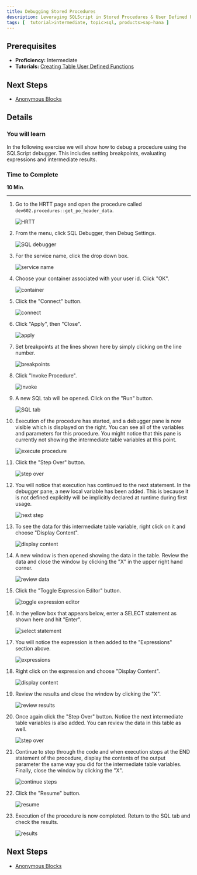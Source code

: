 ```yaml
---
title: Debugging Stored Procedures
description: Leveraging SQLScript in Stored Procedures & User Defined Functions
tags: [  tutorial>intermediate, topic>sql, products>sap-hana ]
---
```

## Prerequisites  
 - **Proficiency:** Intermediate
 - **Tutorials:** [Creating Table User Defined Functions](http://go.sap.com/developer/tutorials/xsa-sqlscript-table-user.html)

## Next Steps
 - [Anonymous Blocks](http://go.sap.com/developer/tutorials/xsa-sqlscript-anonymous.html)

## Details
### You will learn  
In the following exercise we will show how to debug a procedure using the SQLScript debugger. This includes setting breakpoints, evaluating expressions and intermediate results.

### Time to Complete
**10 Min**.

---

1. Go to the HRTT page and open the procedure called `dev602.procedures::get_po_header_data`. 

    ![HRTT](1.png)

2. From the menu, click SQL Debugger, then Debug Settings.

    ![SQL debugger](2.png)

3. For the service name, click the drop down box.

    ![service name](3.png)

4. Choose your container associated with your user id.  Click "OK".

    ![container](4.png)

5. Click the "Connect" button.

    ![connect](5.png)

6. Click "Apply", then "Close".

    ![apply](6.png)

7. Set breakpoints at the lines shown here by simply clicking on the line number.

    ![breakpoints](7.png)

8. Click "Invoke Procedure".

    ![invoke](8.png)

9. A new SQL tab will be opened.  Click on the "Run" button.

    ![SQL tab](9.png)

10. Execution of the procedure has started, and a debugger pane is now visible which is displayed on the right. You can see all of the variables and parameters for this procedure.  You might notice that this pane is currently not showing the intermediate table variables at this point.

    ![execute procedure](10.png)

11. Click the "Step Over" button.

    ![step over](11.png)

12. You will notice that execution has continued to the next statement. In the debugger pane, a new local variable has been added. This is because it is not defined explicitly will be implicitly declared at runtime during first usage.

    ![next step](12.png)

13. To see the data for this intermediate table variable, right click on it and choose "Display Content".

    ![display content](13.png)

14. A new window is then opened showing the data in the table. Review the data and close the window by clicking the "X" in the upper right hand corner.

    ![review data](14.png)

15. Click the "Toggle Expression Editor" button.

    ![toggle expression editor](15.png)

16. In the yellow box that appears below, enter a SELECT statement as shown here and hit "Enter".

    ![select statement](16.png)

17. You will notice the expression is then added to the "Expressions" section above.

    ![expressions](17.png)

18. Right click on the expression and choose "Display Content".

    ![display content](18.png)

19. Review the results and close the window by clicking the "X".

    ![review results](19.png)

20. Once again click the "Step Over" button. Notice the next intermediate table variables is also added.  You can review the data in this table as well.

    ![step over](20.png)

21. Continue to step through the code and when execution stops at the END statement of the procedure, display the contents of the output parameter the same way you did for the intermediate table variables. Finally, close the window by clicking the "X".

    ![continue steps](21.png)

22. Click the "Resume" button.

    ![resume](22.png)

23. Execution of the procedure is now completed. Return to the SQL tab and check the results.

    ![results](23.png)

## Next Steps
 - [Anonymous Blocks](http://go.sap.com/developer/tutorials/xsa-sqlscript-anonymous.html)
